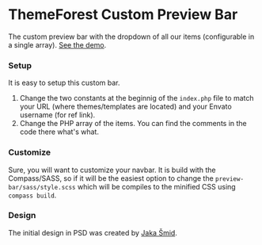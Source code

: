 ThemeForest Custom Preview Bar
=======================

The custom preview bar with the dropdown of all our items (configurable in a single array). [See the demo](http://www.proteusthemes.com/themes/?theme=webmarket-html).

### Setup

It is easy to setup this custom bar.

1. Change the two constants at the beginnig of the `index.php` file to match your URL (where themes/templates are located) and your Envato username (for ref link).
2. Change the PHP array of the items. You can find the comments in the code there what's what.

### Customize

Sure, you will want to customize your navbar. It is build with the Compass/SASS, so if it will be the easiest option to change the `preview-bar/sass/style.scss` which will be compiles to the minified CSS using `compass build`.

### Design

The initial design in PSD was created by [Jaka Šmid](http://www.spaka.si/).